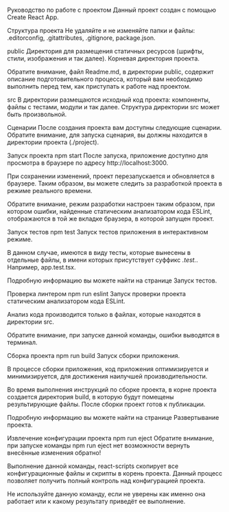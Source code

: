 Руководство по работе с проектом
Данный проект создан с помощью Create React App.

Структура проекта
Не удаляйте и не изменяйте папки и файлы: .editorconfig, .gitattributes, .gitignore, package.json.

public
Директория для размещения статичных ресурсов (шрифты, стили, изображения и так далее). Корневая директория проекта.

Обратите внимание, файл Readme.md, в директории public, содержит описание подготовительного процесса, который вам необходимо выполнить перед тем, как приступать к работе над проектом.

src
В директории размещаются исходный код проекта: компоненты, файлы с тестами, модули и так далее. Структура директории src может быть произвольной.

Сценарии
После создания проекта вам доступны следующие сценарии. Обратите внимание, для запуска сценария, вы должны находится в директории проекта (./project).

Запуск проекта
npm start
После запуска, приложение доступно для просмотра в браузере по адресу http://localhost:3000.

При сохранении изменений, проект перезапускается и обновляется в браузере. Таким образом, вы можете следить за разработкой проекта в режиме реального времени.

Обратите внимание, режим разработки настроен таким образом, при котором ошибки, найденные статическим анализатором кода ESLint, отображаются в той же вкладке браузера, в которой запущен проект.

Запуск тестов
npm test
Запуск тестов приложения в интерактивном режиме.

В данном случае, имеются в виду тесты, которые вынесены в отдельные файлы, в имени которых присутствует суффикс *.test.*. Например, app.test.tsx.

Подробную информацию вы можете найти на странице Запуск тестов.

Проверка линтером
npm run eslint
Запуск проверки проекта статическим анализатором кода ESLint.

Анализ кода производится только в файлах, которые находятся в директории src.

Обратите внимание, при запуске данной команды, ошибки выводятся в терминал.

Сборка проекта
npm run build
Запуск сборки приложения.

В процессе сборки приложения, код приложения оптимизируется и минимизируется, для достижения наилучшей производительности.

Во время выполнения инструкций по сборке проекта, в корне проекта создается директория build, в которую будут помещены результирующие файлы. После сборки проект готов к публикации.

Подробную информацию вы можете найти на странице Развертывание проекта.

Извлечение конфигурации проекта
npm run eject
Обратите внимание, при запуске команды npm run eject нет возможности вернуть внесённые изменения обратно!

Выполнение данной команды, react-scripts скопирует все конфигурационные файлы и скрипты в корень проекта. Данный процесс позволяет получить полный контроль над конфигурацией проекта.

Не используйте данную команду, если не уверены как именно она работает или к какому результату приведёт ее выполнение.
